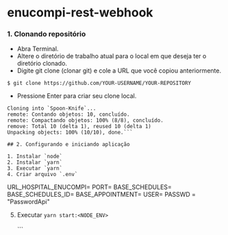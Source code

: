 # enucompi-rest-webhook



### 1. Clonando repositório

- Abra Terminal.
- Altere o diretório de trabalho atual para o local em que deseja ter o diretório clonado.
- Digite git clone (clonar git) e cole a URL que você copiou anteriormente.

```$ git clone https://github.com/YOUR-USERNAME/YOUR-REPOSITORY```

- Pressione Enter para criar seu clone local.

``` $ git clone https://github.com/YOUR-USERNAME/YOUR-REPOSITORY
Cloning into `Spoon-Knife`...
remote: Contando objetos: 10, concluído.
remote: Compactando objetos: 100% (8/8), concluído.
remove: Total 10 (delta 1), reused 10 (delta 1)
Unpacking objects: 100% (10/10), done.```

## 2. Configurando e iniciando aplicação

1. Instalar `node`
2. Instalar `yarn`
3. Executar `yarn`
4. Criar arquivo `.env`

```
URL_HOSPITAL_ENUCOMPI=<URLGoogleSheet>
PORT=<ServicePort>
BASE_SCHEDULES=<PathSchedules>
BASE_SCHEDULES_ID=<PathSchedulesID>
BASE_APPOINTMENT=<PathSchedulesAppointment>
USER=<UserAPI>
PASSWD = "PasswordApi"

5. Executar `yarn start:<NODE_ENV>`<br><br>```
